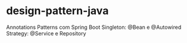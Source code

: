 # design-pattern-java
Annotations Patterns com Spring Boot
Singleton: @Bean e @Autowired
Strategy: @Service e Repository
